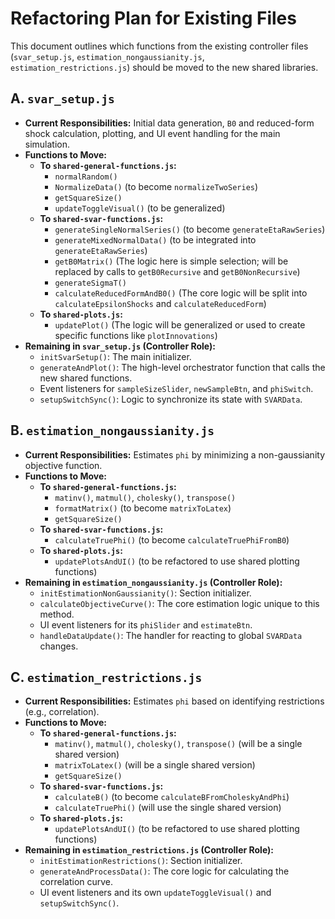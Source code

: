 # Refactoring Plan for Existing Files

This document outlines which functions from the existing controller files (`svar_setup.js`, `estimation_nongaussianity.js`, `estimation_restrictions.js`) should be moved to the new shared libraries.

## A. `svar_setup.js`

*   **Current Responsibilities:** Initial data generation, `B0` and reduced-form shock calculation, plotting, and UI event handling for the main simulation.
*   **Functions to Move:**
    *   **To `shared-general-functions.js`:**
        *   `normalRandom()`
        *   `NormalizeData()` (to become `normalizeTwoSeries`)
        *   `getSquareSize()`
        *   `updateToggleVisual()` (to be generalized)
    *   **To `shared-svar-functions.js`:**
        *   `generateSingleNormalSeries()` (to become `generateEtaRawSeries`)
        *   `generateMixedNormalData()` (to be integrated into `generateEtaRawSeries`)
        *   `getB0Matrix()` (The logic here is simple selection; will be replaced by calls to `getB0Recursive` and `getB0NonRecursive`)
        *   `generateSigmaT()`
        *   `calculateReducedFormAndB0()` (The core logic will be split into `calculateEpsilonShocks` and `calculateReducedForm`)
    *   **To `shared-plots.js`:**
        *   `updatePlot()` (The logic will be generalized or used to create specific functions like `plotInnovations`)
*   **Remaining in `svar_setup.js` (Controller Role):**
    *   `initSvarSetup()`: The main initializer.
    *   `generateAndPlot()`: The high-level orchestrator function that calls the new shared functions.
    *   Event listeners for `sampleSizeSlider`, `newSampleBtn`, and `phiSwitch`.
    *   `setupSwitchSync()`: Logic to synchronize its state with `SVARData`.

## B. `estimation_nongaussianity.js`

*   **Current Responsibilities:** Estimates `phi` by minimizing a non-gaussianity objective function.
*   **Functions to Move:**
    *   **To `shared-general-functions.js`:**
        *   `matinv()`, `matmul()`, `cholesky()`, `transpose()`
        *   `formatMatrix()` (to become `matrixToLatex`)
        *   `getSquareSize()`
    *   **To `shared-svar-functions.js`:**
        *   `calculateTruePhi()` (to become `calculateTruePhiFromB0`)
    *   **To `shared-plots.js`:**
        *   `updatePlotsAndUI()` (to be refactored to use shared plotting functions)
*   **Remaining in `estimation_nongaussianity.js` (Controller Role):**
    *   `initEstimationNonGaussianity()`: Section initializer.
    *   `calculateObjectiveCurve()`: The core estimation logic unique to this method.
    *   UI event listeners for its `phiSlider` and `estimateBtn`.
    *   `handleDataUpdate()`: The handler for reacting to global `SVARData` changes.

## C. `estimation_restrictions.js`

*   **Current Responsibilities:** Estimates `phi` based on identifying restrictions (e.g., correlation).
*   **Functions to Move:**
    *   **To `shared-general-functions.js`:**
        *   `matinv()`, `matmul()`, `cholesky()`, `transpose()` (will be a single shared version)
        *   `matrixToLatex()` (will be a single shared version)
        *   `getSquareSize()`
    *   **To `shared-svar-functions.js`:**
        *   `calculateB()` (to become `calculateBFromCholeskyAndPhi`)
        *   `calculateTruePhi()` (will use the single shared version)
    *   **To `shared-plots.js`:**
        *   `updatePlotsAndUI()` (to be refactored to use shared plotting functions)
*   **Remaining in `estimation_restrictions.js` (Controller Role):**
    *   `initEstimationRestrictions()`: Section initializer.
    *   `generateAndProcessData()`: The core logic for calculating the correlation curve.
    *   UI event listeners and its own `updateToggleVisual()` and `setupSwitchSync()`.
